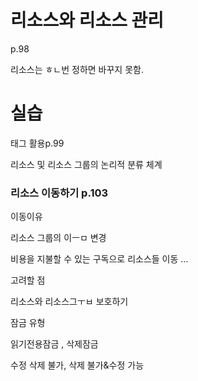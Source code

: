 # 리소스와 리소스 관리

p.98

리소스는 ㅎㄴ번 정하면 바꾸지 못함.

# 실습

태그 활용p.99

리소스 및 리소스 그룹의 논리적 분류 체계

### 리소스 이동하기 p.103

이동이유

리소스 그룹의 이ㅡㅁ 변경

비용을 지불할 수 있는 구독으로 리소스들 이동 …

고려할 점

리소스와 리소스그ㅜㅂ 보호하기

잠금 유형

읽기전용잠금 , 삭제잠금

수정 삭제 불가, 삭제 불가&수정 가능
